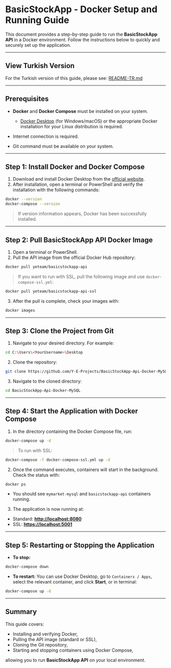# BasicStockApp - Docker Setup and Running Guide

This document provides a step-by-step guide to run the **BasicStockApp API** in a Docker environment. Follow the instructions below to quickly and securely set up the application.

---

## View Turkish Version

For the Turkish version of this guide, please see: [README-TR.md](readme-tr.md)

---

## Prerequisites

* **Docker** and **Docker Compose** must be installed on your system.

  * [Docker Desktop](https://www.docker.com/products/docker-desktop/) (for Windows/macOS) or the appropriate Docker installation for your Linux distribution is required.
* Internet connection is required.
* Git command must be available on your system.

---

## Step 1: Install Docker and Docker Compose

1. Download and install Docker Desktop from the [official website](https://www.docker.com/products/docker-desktop/).
2. After installation, open a terminal or PowerShell and verify the installation with the following commands:

```bash
docker --version
docker-compose --version
```

> If version information appears, Docker has been successfully installed.

---

## Step 2: Pull BasicStockApp API Docker Image

1. Open a terminal or PowerShell.
2. Pull the API image from the official Docker Hub repository:

```bash
docker pull yeteam/basicstockapp-api
```

> If you want to run with SSL, pull the following image and use `docker-compose-ssl.yml`:

```bash
docker pull yeteam/basicstockapp-api-ssl
```

3. After the pull is complete, check your images with:

```bash
docker images
```

---

## Step 3: Clone the Project from Git

1. Navigate to your desired directory. For example:

```bash
cd C:\Users\<YourUsername>\Desktop
```

2. Clone the repository:

```bash
git clone https://github.com/Y-E-Projects/BasicStockApp-Api-Docker-MySQL.git
```

3. Navigate to the cloned directory:

```bash
cd BasicStockApp-Api-Docker-MySQL
```

---

## Step 4: Start the Application with Docker Compose

1. In the directory containing the Docker Compose file, run:

```bash
docker-compose up -d
```

> To run with SSL:

```bash
docker-compose -f docker-compose-ssl.yml up -d
```

2. Once the command executes, containers will start in the background. Check the status with:

```bash
docker ps
```

* You should see `mymarket-mysql` and `basicstockapp-api` containers running.

3. The application is now running at:

* Standard: [**http://localhost:8080**](http://localhost:8080)
* SSL: [**https://localhost:5001**](https://localhost:5001)

---

## Step 5: Restarting or Stopping the Application

* **To stop:**

```bash
docker-compose down
```

* **To restart:**
  You can use Docker Desktop, go to `Containers / Apps`, select the relevant container, and click **Start**, or in terminal:

```bash
docker-compose up -d
```

---

## Summary

This guide covers:

* Installing and verifying Docker,
* Pulling the API image (standard or SSL),
* Cloning the Git repository,
* Starting and stopping containers using Docker Compose,

allowing you to run **BasicStockApp API** on your local environment.
